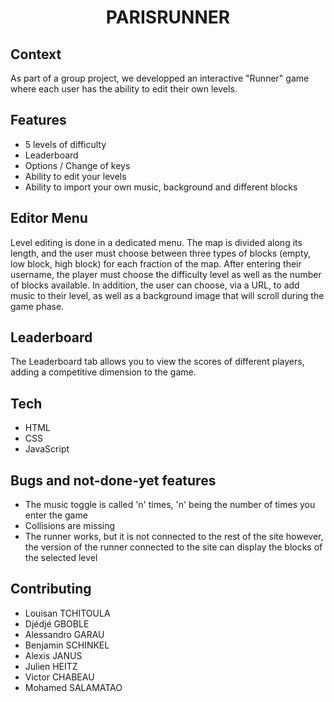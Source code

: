 # <p align="center">PARISRUNNER</p>

## Context

As part of a group project, we developped an interactive "Runner" game where each user has the ability to edit their own levels.

## Features

- 5 levels of difficulty
- Leaderboard
- Options / Change of keys
- Ability to edit your levels
- Ability to import your own music, background and different blocks

## Editor Menu

Level editing is done in a dedicated menu. The map is divided along its length, and the user must choose between three types of blocks (empty, low block, high block) for each fraction of the map. After entering their username, the player must choose the difficulty level as well as the number of blocks available. In addition, the user can choose, via a URL, to add music to their level, as well as a background image that will scroll during the game phase.

## Leaderboard

The Leaderboard tab allows you to view the scores of different players, adding a competitive dimension to the game.

## Tech

- HTML
- CSS
- JavaScript

## Bugs and not-done-yet features

- The music toggle is called 'n' times, 'n' being the number of times you enter the game
- Collisions are missing
- The runner works, but it is not connected to the rest of the site however, the version of the runner connected to the site can display the blocks of the selected level

## Contributing

- Louisan TCHITOULA
- Djédjé GBOBLE
- Alessandro GARAU
- Benjamin SCHINKEL
- Alexis JANUS
- Julien HEITZ
- Victor CHABEAU
- Mohamed SALAMATAO
